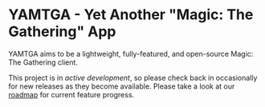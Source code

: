 # YAMTGA - Yet Another "Magic: The Gathering" App

YAMTGA aims to be a lightweight, fully-featured, and open-source Magic: The Gathering client.

This project is in *active development*, so please check back in occasionally for new releases as they become available. Please take a look at our [roadmap]() for current feature progress.
